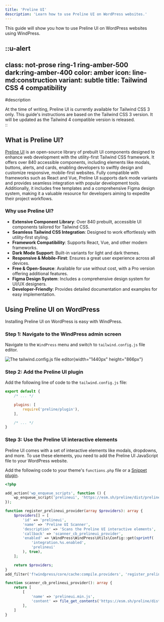 ```yaml
---
title: 'Preline UI'
description: 'Learn how to use Preline UI on WordPress websites.'
---
```


This guide will show you how to use Preline UI on WordPress websites using WindPress.

::u-alert
---
class: not-prose ring-1 ring-amber-500 dark:ring-amber-400
color: amber
icon: line-md:construction
variant: subtle
title: Tailwind CSS 4 compatibility
---
#description
<div class="leading-6">
At the time of writing, Preline UI is currently available for Tailwind CSS 3 only. This guide's instructions are based on the Tailwind CSS 3 version. It will be updated as the Tailwind 4 compatible version is released.
</div>
::

## What is Preline UI?

[Preline UI](https://preline.co/) is an open-source library of prebuilt UI components designed to enhance web development with the utility-first Tailwind CSS framework. It offers over 840 accessible components, including elements like modals, buttons, alerts, and cards, enabling developers to swiftly design and customize responsive, mobile-first websites. Fully compatible with frameworks such as React and Vue, Preline UI supports dark mode variants and provides seamless integration with popular development tools. Additionally, it includes free templates and a comprehensive Figma design system, making it a valuable resource for developers aiming to expedite their project workflows.

### Why use Preline UI?

- **Extensive Component Library**: Over 840 prebuilt, accessible UI components tailored for Tailwind CSS.
- **Seamless Tailwind CSS Integration**: Designed to work effortlessly with utility-first styling.
- **Framework Compatibility**: Supports React, Vue, and other modern frameworks.
- **Dark Mode Support**: Built-in variants for light and dark themes.
- **Responsive & Mobile-First**: Ensures a great user experience across all devices.
- **Free & Open-Source**: Available for use without cost, with a Pro version offering additional features.
- **Figma Design System**: Includes a comprehensive design system for UI/UX designers.
- **Developer-Friendly**: Provides detailed documentation and examples for easy implementation.

## Using Preline UI on WordPress

Installing Preline UI on WordPress is easy with WindPress.

### Step 1: Navigate to the WindPress admin screen

Navigate to the `WindPress` menu and switch to `tailwind.config.js` file editor.

![The `tailwind.config.js` file editor](/img/content/docs/configuration/file-tailwind-config-js/screenshot-1.png){width="1440px" height="866px"}

### Step 2: Add the Preline UI plugin

Add the following line of code to the `tailwind.config.js` file:

```js [tailwind.config.js] {5}
export default {
    /* ... */

    plugins: [
        require('preline/plugin'),
    ],

    /* ... */
}
```

### Step 3: Use the Preline UI interactive elements

Preline UI comes with a set of interactive elements like modals, dropdowns, and more. To use these elements, you need to add the Preline UI JavaScript file to your WordPress website.


Add the following code to your theme's `functions.php` file or a [Snippet plugin](https://wordpress.org/plugins/search/Snippet/).

```php [functions.php]
<?php

add_action('wp_enqueue_scripts', function () {
    wp_enqueue_script('prelineui', 'https://esm.sh/preline/dist/preline.js?raw');
});

function register_prelineui_provider(array $providers): array {
    $providers[] = [
        'id' => 'prelineui',
        'name' => 'Preline UI Scanner',
        'description' => 'Scans the Preline UI interactive elements',
        'callback' => 'scanner_cb_prelineui_provider',
        'enabled' => \WindPress\WindPress\Utils\Config::get(sprintf(
            'integration.%s.enabled',
            'prelineui'
        ), true),
    ];

    return $providers;
}
add_filter('f!windpress/core/cache:compile.providers', 'register_prelineui_provider');

function scanner_cb_prelineui_provider(): array {
    return [
        [
            'name' => 'prelineui.min.js',
            'content' => file_get_contents('https://esm.sh/preline/dist/preline.js?raw'),
        ],
    ]
}
```